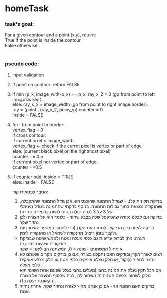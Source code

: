 # homeTask
### task's goal:
For a given contour and a point (x,y), return:<br>
True   if the point is inside the contour <br>
False  otherwise.<br>
<br>
### pseudo code:
1. input validation<br>
2. if point on contour: return FALSE<br>
3. if min (p_x, image_with-p_x) == p_x: ray_x_2 = 0 (go from point to left image border).<br>
   else: ray_x_2 = image_width (go from point to right image border). <br>
   ray = (point , (ray_x_2, poiny_y))
   counter = 0 <br>
   inside = FALSE <br>
4. for i from point to border:<br>
    vertex_flag = 0 <br>
    if cross contour: <br>
      if current pixel < image_width:<br>
         vertex_flag <- check if the currnt pixel is vertex or part of edge <br>
      else: (current black pixel on the rightmost pixel)<br>
         counter += 0.5 <br>
      if current pixel not vertex or part of edge: <br>
         counter +=0.5<br>
 5. if counter odd: inside = TRUE<br>
    else: inside = FALSE <br>
     
     הסבר לפסאודו קוד:
     1. בדיקת תקינות קלט - שגודל התמונה שהוכנס הוא אכן גודל התמונה שהתקבלה, ושהנקודה נמצאת בתוך גבולות התמונה.
     בנוסף בדקתי שהתמונה בגודל מינימלי של 3 על 3 (ככה יכולה בטוח להיות בה צורה סגורה) <br>
     2. בדיקה אם קבלנו נקודה שהפיקסל שלה בצבע שחור - כלומר היא על הצורה ולכן נחזיר שקר <br>
     3.  בדיקה לאיזה כיוון הכי קצר למתוח את הקרן (כדי לחסוך במספר האיטרציות ולקצר בזמן ריצה) מהנקודה לשמאל או מהנקודה לימין.<br>
     * הערה: ניתן לבדוק עדיפות גם כלפי מעלה ומטה ולממש שיטה שבודקת קודקודים וצלעות בכיוון זה<br>
     איתחול המשתנים - מונה = 0, המשתנה הבוליאני = שקר<br>
     4. רצים לאורך הקרן ובודקים האם נתקלנו בצורה, אם כן בודקים מקרים שאותם לא נרצה לספור (קוקוד, או חלק מצלע אופקית כלפי מטה או חלק מצלע אופקית כלפי מעלה . <br>
     אם הכל תקין נעלה את המונה בחצי (מעלים בחצי בגלל שפעם אחת השינוי הוא מלבן לשחור ובפעם השניה זה משחור לבן, ככה שבסוף המעבר על הצורה הקאונטר יעלה ב1). <br>
     5. בודקים האם המונה זוגי- אם כן אנחנו מחוץ לצורה ונחזיר שקר, אחרת נחזיר אמת.
     
     <p></p>
    
     
